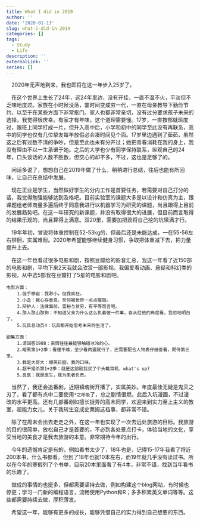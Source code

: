 ```yaml
---
title: What I did in 2019
author: ''
date: '2020-01-13'
slug: what-i-did-in-2019
categories: []
tags:
  - Study
  - Life
description: ''
externalLink: ''
series: []
---
```

&emsp;2020年无声地到来，我也即将在这一年步入25岁了。

&emsp;在这个世界上生长了24年，这24年里边，没有开挂，一直不温不火，平淡但不乏味地度过。家族在小时候没落，霎时间变成穷一代，一直在母亲教导下勤俭节约，以至于在某些方面下非常抠门。家人也都非常亲切，没有过分要求孩子未来的选择，我觉得很庆幸。有家才有年味，这个道理需要懂。17岁，一直按部就班度过，跟班上同学打成一片，但升入高中后，小学和初中的同学至此没有再联系，高中的同学也仅有几位挚友每年放假必会凑时间见个面。17岁里边遇到了茹茹，虽然这之后有过数不清的争吵，但是至此也未有分开过；她把青春消耗在我的身上，我没有理由不以一生承诺于她。之后的大学也少有同学保持联系，纵观自己的24年，口头谈话的人数不胜数，但交心的却不多，不过，这也是足够了的。

&emsp;闲话多说了，想想自己在2019年做了什么，稍稍进行总结，往后也能有所回味，让自己在总结中发展。

&emsp;现在正业是学生，当然做好学生的分内工作是首要任务，若需要对自己打分的话，我觉得勉强能够达到及格吧。目前实验室的课题大多是以设计和仿真为主，跟课题组老师商量多遍后终于同意我进行以机器学习为研究的课题，尚且跟得上目前的发展趋势吧。在这一年研究的新课题，并没有取得很大的进展，但目前而言取得的结果乐观的，尚且算得上满意。双20里，需要加把劲将自己挖的坑填满才行。

&emsp;19年年初，曾说将体重控制在52-53kg的，但最后还是未能达成，一在55-56左右徘徊，实属难耐。2020年希望能够继续健身习惯，争取把体重减下去，把力量提升上去。

&emsp;在这一年也看过很多电影和剧，按照豆瓣给的影音汇总，我这一年看了近150部的电影和剧，平均下来2天我就会欣赏一部影视。我偏爱看动画、悬疑和科幻类的影视，从中选5部我在豆瓣打了5星的电影和剧吧。
```
电影方面：
    1.徒手攀岩：我渺小，但我疯狂。
    2.小丑：我心存善良，奈何被世界一点点摧毁。
    3.辩护人：法律面前，富裕与贫穷，有平等而言吧。
    4.那人那山那狗：不知道父亲为什么这么执着做一件事，自从往他的角度看，我忽地明白了。
    5.玩具总动员4：玩具都开始思考未来的生活了。
```

```
剧集方面：
    1.请回答1988：亲情往往最能够触碰冰冷的心。
    2.暗黑第1+2季：看懂不难，至少看两遍就行了，还需要配合人物表仔细查看，期待第三季。
    3.我是大哥大：爆笑日剧，我的口味。
    4.超干猎杀第1+2季：就是这部剧我买了个头戴耳机，what's up?
    5.良医：我是医生，我为患者负责。
```

&emsp;当然了，我还会追番剧，近期镇魂街开播了，实属美妙。年度最佳无疑是鬼灭之刃了，看了都有点中二要使用`*之呼吸`了，总之剧情很燃，此后入坑漫画，不过漫改的水平更高。还有几部番剧如擅长捉弄的高木同学，欢迎来到实力至上主义的教室，超能力女儿，关于我转生变成史莱姆这档事，都非常不错。

&emsp;除了在周末会出去走走之外，在这一年也实现了一次去远处旅游的目标。我旅游的目的很简单，放松自己才是首要的，不必到各处景点打卡，体验当地的文化，享受当地的美食才是我去旅游的本意。非常期待今年的出行。

&emsp;今年的遗憾肯定是有的，例如看书太少了，18年也是，记得15-17年我看了将近200本书，什么书都看，但到了18年也就10本左右，而19年就几乎没有读过书。所以在今年的寒假列了个书单，目前20本里面看了有4本，非常不错，找到当年看书的乐趣了。

&emsp;做成的事情的也挺多，但都需要坚持去做，例如构建这个blog网站，有时候也停更；学习一门新的编程语言，流畅使用Python和R；多多积累英文单词等等。这些都需要持续去做，厚积薄发。

&emsp;希望这一年，能够有更多的成长，能够凭借自己的实力得到自己想要的东西。